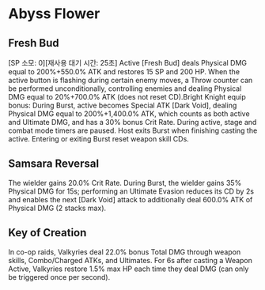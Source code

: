 # Abyss Flower

## Fresh Bud

[SP 소모: 0][재사용 대기 시간: 25초] Active [Fresh Bud] deals Physical DMG equal to 200%+550.0% ATK and restores 15 SP and 200 HP.
When the active button is flashing during certain enemy moves, a Throw counter can be performed unconditionally, controlling enemies and dealing Physical DMG equal to 20%+700.0% ATK (does not reset CD).Bright Knight equip bonus: During Burst, active becomes Special ATK [Dark Void], dealing Physical DMG equal to 200%+1,400.0% ATK, which counts as both active and Ultimate DMG, and has a 30% bonus Crit Rate. During active, stage and combat mode timers are paused. Host exits Burst when finishing casting the active. Entering or exiting Burst reset weapon skill CDs.

## Samsara Reversal

The wielder gains 20.0% Crit Rate. During Burst, the wielder gains 35% Physical DMG for 15s; performing an Ultimate Evasion reduces its CD by 2s and enables the next [Dark Void] attack to additionally deal 600.0% ATK of Physical DMG (2 stacks max).

## Key of Creation

In co-op raids, Valkyries deal 22.0% bonus Total DMG through weapon skills, Combo/Charged ATKs, and Ultimates. For 6s after casting a Weapon Active, Valkyries restore 1.5% max HP each time they deal DMG (can only be triggered once per second).
